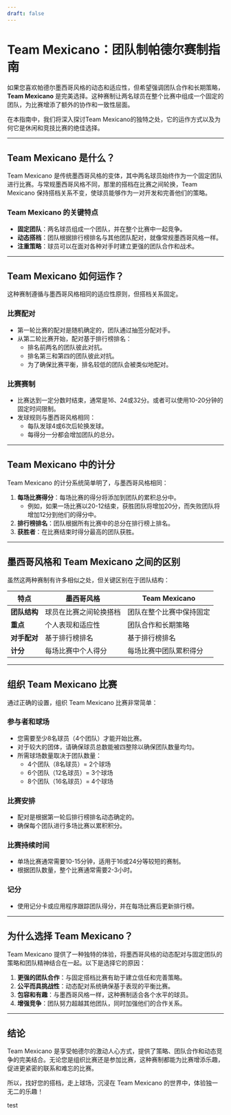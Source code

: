 ```yaml
---
draft: false
---
```

# Team Mexicano：团队制帕德尔赛制指南

如果您喜欢帕德尔墨西哥风格的动态和适应性，但希望强调团队合作和长期策略，**Team Mexicano** 是完美选择。这种赛制让两名球员在整个比赛中组成一个固定的团队，为比赛增添了额外的协作和一致性层面。

在本指南中，我们将深入探讨Team Mexicano的独特之处，它的运作方式以及为何它是休闲和竞技比赛的绝佳选择。

---

## **Team Mexicano 是什么？**

Team Mexicano 是传统墨西哥风格的变体，其中两名球员始终作为一个固定团队进行比赛。与常规墨西哥风格不同，那里的搭档在比赛之间轮换，Team Mexicano 保持搭档关系不变，使球员能够作为一对开发和完善他们的策略。

### **Team Mexicano 的关键特点**
- **固定团队**：两名球员组成一个团队，并在整个比赛中一起竞争。
- **动态搭档**：团队根据排行榜排名与其他团队配对，就像常规墨西哥风格一样。
- **注重策略**：球员可以在面对各种对手时建立更强的团队合作和战术。

---

## **Team Mexicano 如何运作？**

这种赛制遵循与墨西哥风格相同的适应性原则，但搭档关系固定。

### **比赛配对**
- 第一轮比赛的配对是随机确定的，团队通过抽签分配对手。
- 从第二轮比赛开始，配对基于排行榜排名：
  - 排名前两名的团队彼此对抗。
  - 排名第三和第四的团队彼此对抗。
  - 为了确保比赛平衡，排名较低的团队会被类似地配对。

### **比赛赛制**
- 比赛达到一定分数时结束，通常是16、24或32分。或者可以使用10-20分钟的固定时间限制。
- 发球规则与墨西哥风格相同：
  - 每队发球4或6次后轮换发球。
  - 每得分一分都会增加团队的总分。

---

## **Team Mexicano 中的计分**

Team Mexicano 的计分系统简单明了，与墨西哥风格相同：

1. **每场比赛得分**：每场比赛的得分将添加到团队的累积总分中。
   - 例如，如果一场比赛以20-12结束，获胜团队将增加20分，而失败团队将增加12分到他们的得分中。
2. **排行榜排名**：团队根据所有比赛中的总分在排行榜上排名。
3. **获胜者**：在比赛结束时得分最高的团队获胜。

---

## **墨西哥风格和 Team Mexicano 之间的区别**

虽然这两种赛制有许多相似之处，但关键区别在于团队结构：

| **特点**              | **墨西哥风格**                                 | **Team Mexicano**                               |
|------------------------|----------------------------------------------|-----------------------------------------------|
| **团队结构**          | 球员在比赛之间轮换搭档                        | 团队在整个比赛中保持固定                       |
| **重点**              | 个人表现和适应性                              | 团队合作和长期策略                             |
| **对手配对**          | 基于排行榜排名                                | 基于排行榜排名                                 |
| **计分**              | 每场比赛中个人得分                             | 每场比赛中团队累积得分                         |

---

## **组织 Team Mexicano 比赛**

通过正确的设置，组织 Team Mexicano 比赛非常简单：

### **参与者和球场**
- 您需要至少8名球员（4个团队）才能开始比赛。
- 对于较大的团体，请确保球员总数能被四整除以确保团队数量均匀。
- 所需球场数量取决于团队数量：
  - 4个团队（8名球员）= 2个球场
  - 6个团队（12名球员）= 3个球场
  - 8个团队（16名球员）= 4个球场

### **比赛安排**
- 配对是根据第一轮后排行榜排名动态确定的。
- 确保每个团队进行多场比赛以累积积分。

### **比赛持续时间**
- 单场比赛通常需要10-15分钟，适用于16或24分等较短的赛制。
- 根据团队数量，整个比赛通常需要2-3小时。

### **记分**
- 使用记分卡或应用程序跟踪团队得分，并在每场比赛后更新排行榜。

---

## **为什么选择 Team Mexicano？**

Team Mexicano 提供了一种独特的体验，将墨西哥风格的动态配对与固定团队的策略和团队精神结合在一起。以下是选择它的原因：

1. **更强的团队合作**：与固定搭档比赛有助于建立信任和完善策略。
2. **公平而具挑战性**：动态配对系统确保基于表现的平衡比赛。
3. **包容和有趣**：与墨西哥风格一样，这种赛制适合各个水平的球员。
4. **增强竞争**：团队努力超越其他团队，同时加强他们的合作关系。

---

## **结论**

Team Mexicano 是享受帕德尔的激动人心方式，提供了策略、团队合作和动态竞争的完美结合。无论您是组织比赛还是参加比赛，这种赛制都能为比赛增添乐趣，促进更紧密的联系和难忘的比赛。

所以，找好您的搭档，走上球场，沉浸在 Team Mexicano 的世界中，体验独一无二的乐趣！ 

test